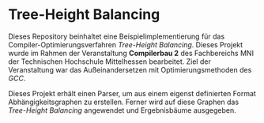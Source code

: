 # Tree-Height Balancing

Dieses Repository beinhaltet eine Beispielimplementierung für das Compiler-Optimierungsverfahren *Tree-Height Balancing*. Dieses Projekt wurde im Rahmen der Veranstaltung **Compilerbau 2** des Fachbereichs MNI der Technischen Hochschule Mittelhessen bearbeitet. Ziel der Veranstaltung war das Außeinandersetzen mit Optimierungsmethoden des *GCC*. 

Dieses Projekt erhält einen Parser, um aus einem eigenst definierten Format Abhängigkeitsgraphen zu erstellen. Ferner wird auf diese Graphen das *Tree-Height Balancing* angewendet und Ergebnisbäume ausgegeben.
